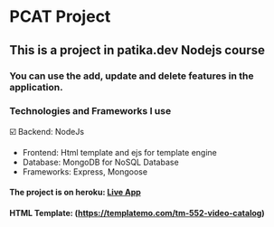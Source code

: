 
# PCAT Project

## This is a project in patika.dev Nodejs course

### You can use the add, update and delete features in the application.

### Technologies and Frameworks I use


 :ballot_box_with_check: Backend: NodeJs
- Frontend: Html template and ejs for template engine
- Database: MongoDB for NoSQL Database
- Frameworks: Express, Mongoose

#### The project is on heroku: [Live App](https://pcat-application1.herokuapp.com/)

#### HTML Template: (https://templatemo.com/tm-552-video-catalog)
